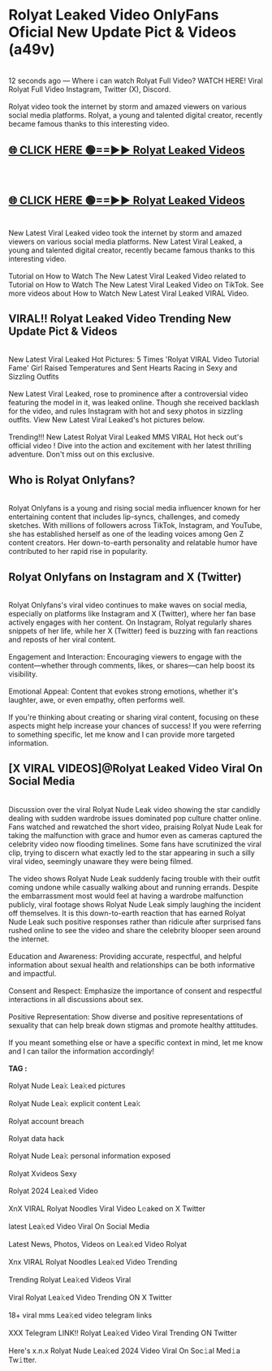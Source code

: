 # Rolyat Leaked Video OnlyFans Oficial New Update Pict & Videos (a49v)
<br>
12 seconds ago — Where i can watch Rolyat Full Video? WATCH HERE! Viral Rolyat Full Video Instagram, Twitter (X), Discord.
<br><br>
Rolyat video took the internet by storm and amazed viewers on various social media platforms. Rolyat, a young and talented digital creator, recently became famous thanks to this interesting video.
<br>
<h2><a href="https://play.trustnlinepharmacy.us?title=Rolyat">🌐 CLICK HERE 🟢==►► Rolyat Leaked Videos</a></h2>
<br>
<h2><a href="https://play.trustnlinepharmacy.us?title=Rolyat">🌐 CLICK HERE 🟢==►► Rolyat Leaked Videos</a></h2>
<br>
New Latest Viral Leaked video took the internet by storm and amazed viewers on various social media platforms. New Latest Viral Leaked, a young and talented digital creator, recently became famous thanks to this interesting video.
<br><br>
Tutorial on How to Watch The New Latest Viral Leaked Video related to Tutorial on How to Watch The New Latest Viral Leaked Video on TikTok. See more videos about How to Watch New Latest Viral Leaked VIRAL Video.
<br>
<h2>VIRAL!! Rolyat Leaked Video Trending New Update Pict & Videos</h2>
<br>
New Latest Viral Leaked Hot Pictures: 5 Times 'Rolyat VIRAL Video Tutorial Fame' Girl Raised Temperatures and Sent Hearts Racing in Sexy and Sizzling Outfits
<br><br>
New Latest Viral Leaked, rose to prominence after a controversial video featuring the model in it, was leaked online. Though she received backlash for the video, and rules Instagram with hot and sexy photos in sizzling outfits. View New Latest Viral Leaked's hot pictures below.
<br><br>
Trending!!! New Latest Rolyat Viral Leaked MMS VIRAL Hot heck out's official video ! Dive into the action and excitement with her latest thrilling adventure. Don't miss out on this exclusive.
<br>
<h2>Who is Rolyat Onlyfans?</h2>
<br>
Rolyat Onlyfans is a young and rising social media influencer known for her entertaining content that includes lip-syncs, challenges, and comedy sketches. With millions of followers across TikTok, Instagram, and YouTube, she has established herself as one of the leading voices among Gen Z content creators. Her down-to-earth personality and relatable humor have contributed to her rapid rise in popularity.
<br>
<h2>Rolyat Onlyfans on Instagram and X (Twitter)</h2>
<br>
Rolyat Onlyfans's viral video continues to make waves on social media, especially on platforms like Instagram and X (Twitter), where her fan base actively engages with her content. On Instagram, Rolyat regularly shares snippets of her life, while her X (Twitter) feed is buzzing with fan reactions and reposts of her viral content.
<br><br>
Engagement and Interaction: Encouraging viewers to engage with the content—whether through comments, likes, or shares—can help boost its visibility.
<br><br>
Emotional Appeal: Content that evokes strong emotions, whether it's laughter, awe, or even empathy, often performs well.
<br><br>
If you're thinking about creating or sharing viral content, focusing on these aspects might help increase your chances of success! If you were referring to something specific, let me know and I can provide more targeted information.
<br>
<h2>[X VIRAL VIDEOS]@Rolyat Leaked Video Viral On Social Media</h2>
<br>
Discussion over the viral Rolyat Nude Leak video showing the star candidly dealing with sudden wardrobe issues dominated pop culture chatter online. Fans watched and rewatched the short video, praising Rolyat Nude Leak for taking the malfunction with grace and humor even as cameras captured the celebrity video now flooding timelines. Some fans have scrutinized the viral clip, trying to discern what exactly led to the star appearing in such a silly viral video, seemingly unaware they were being filmed.
<br><br>
The video shows Rolyat Nude Leak suddenly facing trouble with their outfit coming undone while casually walking about and running errands. Despite the embarrassment most would feel at having a wardrobe malfunction publicly, viral footage shows Rolyat Nude Leak simply laughing the incident off themselves. It is this down-to-earth reaction that has earned Rolyat Nude Leak such positive responses rather than ridicule after surprised fans rushed online to see the video and share the celebrity blooper seen around the internet.
<br><br>
Education and Awareness: Providing accurate, respectful, and helpful information about sexual health and relationships can be both informative and impactful.
<br><br>
Consent and Respect: Emphasize the importance of consent and respectful interactions in all discussions about sex.
<br><br>
Positive Representation: Show diverse and positive representations of sexuality that can help break down stigmas and promote healthy attitudes.
<br><br>
If you meant something else or have a specific context in mind, let me know and I can tailor the information accordingly!
<br><br>
<strong>TAG :</strong>
<br><br>
Rolyat Nude Lea𝚔 Lea𝚔ed pictures
<br><br>
Rolyat Nude Lea𝚔 explicit content Lea𝚔
<br><br>
Rolyat account breach
<br><br>
Rolyat data hack
<br><br>
Rolyat Nude Lea𝚔 personal information exposed
<br><br>
Rolyat Xvideos Sexy
<br><br>
Rolyat 2024 Lea𝚔ed Video
<br><br>
XnX VIRAL Rolyat Noodles Viral Video L𝚎aked on X Twitter
<br><br>
latest Lea𝚔ed Video Viral On Social Media
<br><br>
Latest News, Photos, Videos on Lea𝚔ed Video Rolyat
<br><br>
Xnx VIRAL Rolyat Noodles Lea𝚔ed Video Trending
<br><br>
Trending Rolyat Lea𝚔ed Videos Viral
<br><br>
Viral Rolyat Lea𝚔ed Video Trending ON X Twitter
<br><br>
18+ viral mms Lea𝚔ed video telegram links
<br><br>
XXX Telegram LINK!! Rolyat Lea𝚔ed Video Viral Trending ON Twitter
<br><br>
Here's x.n.x Rolyat Nude Lea𝚔ed 2024 Video Viral On Soc𝚒al Med𝚒a Tw𝚒tter.